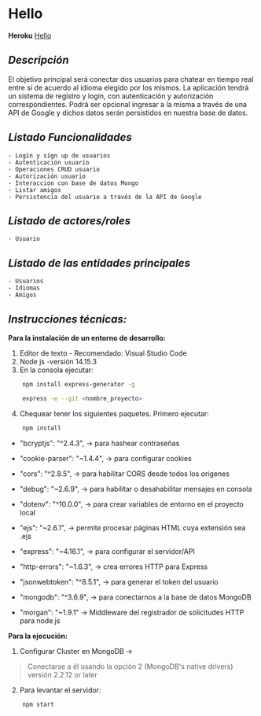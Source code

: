# Hello

**Heroku**
[Hello](https://apichathello.herokuapp.com/) 

## *Descripción*
	
El objetivo principal será conectar dos usuarios para chatear en tiempo real entre sí de acuerdo al idioma elegido por los mismos. La aplicación tendrá un sistema de registro y login, con autenticación y autorización correspondientes. Podrá ser opcional ingresar a la misma a través de una API de Google y dichos datos serán persistidos en nuestra base de datos.
    
## *Listado Funcionalidades*
    - Login y sign up de usuarios
    - Autenticación usuario
    - Operaciones CRUD usuario  
    - Autorización usuario
    - Interaccion con base de datos Mongo
    - Listar amigos 
    - Persistencia del usuario a través de la API de Google


## *Listado de actores/roles*
	- Usuario

## *Listado de las entidades principales*
    - Usuarios
    - Idiomas
    - Amigos
    
## *Instrucciones técnicas:*
**Para la instalación de un entorno de desarrollo:**

1. Editor de texto - Recomendado: Visual Studio Code
2. Node js -versión 14.15.3
3. En la consola ejecutar:
```bash
    npm install express-generator -g
```

```bash
    express -e --git <nombre_proyecto>
```

    
4. Chequear tener los siguientes paquetes. Primero ejecutar:

```bash
    npm install 
```

- "bcryptjs": "^2.4.3", → para hashear contraseñas

- "cookie-parser": "~1.4.4", → para configurar cookies

- "cors": "^2.8.5", → para habilitar CORS desde todos los origenes

- "debug": "~2.6.9", → para habilitar o desahabilitar mensajes en consola

- "dotenv": "^10.0.0", → para crear variables de entorno en el proyecto local

- "ejs": "~2.6.1", → permite procesar páginas HTML cuya extensión sea .ejs

- "express": "~4.16.1", → para configurar el servidor/API

- "http-errors": "~1.6.3", → crea errores HTTP para Express

- "jsonwebtoken": "^8.5.1", → para generar el token del usuario

- "mongodb": "^3.6.9", → para conectarnos a la base de datos MongoDB

- "morgan": "~1.9.1" → Middleware del registrador de solicitudes HTTP para node.js

**Para la ejecución:**

1. Configurar Cluster en MongoDB ->

> Conectarse a él usando la opción 2 (MongoDB's native drivers) versión 2.2.12 or later

2. Para levantar el servidor:

```bash
    npm start
```
    
	
